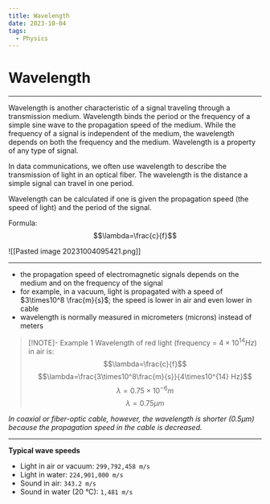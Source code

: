 ```yaml
---
title: Wavelength
date: 2023-10-04
tags:
  - Physics
---
```


# Wavelength

---

Wavelength is another characteristic of a signal traveling through a transmission medium. Wavelength binds the period or the frequency of a simple sine wave to the propagation speed of the medium. While the frequency of a signal is independent of the medium, the wavelength depends on both the frequency and the medium. Wavelength is a property of any type of signal.

In data communications, we often use wavelength to describe the transmission of light in an optical fiber. The wavelength is the distance a simple signal can travel in one period.

Wavelength can be calculated if one is given the propagation speed (the speed of light) and the period of the signal.

Formula:
$$\lambda=\frac{c}{f}$$

![[Pasted image 20231004095421.png]]

---

- the propagation speed of electromagnetic signals depends on the medium and on the frequency of the signal
- for example, in a vacuum, light is propagated with a speed of $3\times10^8 \frac{m}{s}$; the speed is lower in air and even lower in cable
- wavelength is normally measured in micrometers (microns) instead of meters

> [!NOTE]- Example 1
> Wavelength of red light (frequency = $4\times10^{14} Hz)$ in air is:
> $$\lambda=\frac{c}{f}$$ 
> $$\lambda=\frac{3\times10^8\frac{m}{s}}{4\times10^{14} Hz}$$ 
> $$\lambda=0.75\times10^{-6}m$$ 
> $$\lambda=0.75\mu m$$

_In coaxial or fiber-optic cable, however, the wavelength is shorter ($0.5\mu m$) because the propagation speed in the cable is decreased._

---

**Typical wave speeds**

- Light in air or vacuum: `299,792,458 m/s`
- Light in water: `224,901,000 m/s`
- Sound in air: `343.2 m/s`
- Sound in water (20 °C): `1,481 m/s`
